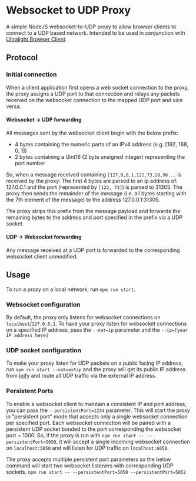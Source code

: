 # Websocket to UDP Proxy

A simple NodeJS websocket-to-UDP proxy to allow browser clients to connect to a UDP based network.  Intended to be used in conjunction with [Ultralight Browser Client](https://github.com/acolytec3/ultralight-browser-client).

## Protocol

### Initial connection

When a client application first opens a web socket connection to the proxy, the proxy assigns a UDP port to that connection and relays any packets received on the websocket connection to the mapped UDP port and vice versa.

#### Websocket -> UDP forwarding

All messages sent by the websocket client begin with the below prefix:
- 4 bytes containing the numeric parts of an IPv4 address (e.g. [192, 168, 0, 1])
- 2 bytes containing a Uint16 (2 byte unsigned integer) representing the port number

So, when a message received containing `[127,0,0,1,122,73,28,96...` is received by the proxy:
 The first 4 bytes are parsed to an ip address of: 127.0.0.1 and the port (represented by `[122, 73]`) is parsed to 31305.  The proxy then sends the remainder of the message (i.e. all bytes starting with the 7th element of the message) to the address 127.0.0.1:31305.

The proxy strips this prefix from the message payload and forwards the remaining bytes to the address and port specified in the prefix via a UDP socket.

#### UDP -> Websocket forwarding

Any message received at a UDP port is forwarded to the corresponding websocket client unmodified.

## Usage

To run a proxy on a local network, run `npm run start`.  

### Websocket configuration

By default, the proxy only listens for websocket connections on `localhost`/`127.0.0.1`.  To have your proxy listen for websocket connections on a specified IP address, pass the `--nat=ip` parameter and the `--ip=[your IP address here]`

### UDP socket configuration

To make your proxy listen for UDP packets on a public facing IP address, run `npm run start --nat=extip` and the proxy will get its public IP address from [Ipify](https://www.ipify.org/) and route all UDP traffic via the external IP address.

### Persistent Ports

To enable a websocket client to maintain a consistent IP and port address, you can pass the `--persistentPort=1234` parameter.  This will start the proxy in "persistent port" mode that accepts only a single websocket connection per specified port.  Each websocket connection will be paired with a persistent UDP socket bonded to the port corresponding the websocket port + 1000.  So, if the proxy is run with `npm run start -- --persistentPort=5050`, it will accept a single incoming websocket connection on `localhost:5050` and will listen for UDP traffic on `localhost:6050`.

The proxy accepts multiple persistent port parameters so the below command will start two websocket listeners with corresponding UDP sockets.
`npm run start -- --persistentPort=5050 --persistentPort=5052`




